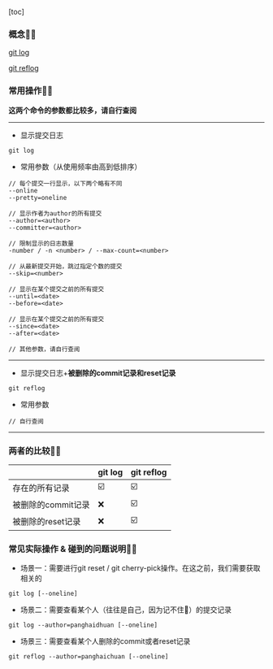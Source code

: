 [toc]

### 概念👩‍🦲
[git log](https://git-scm.com/docs/git-log)

[git reflog](https://git-scm.com/docs/git-reflog)

### 常用操作👨‍🦲
**这两个命令的参数都比较多，请自行查阅**

*** 

- 显示提交日志
```
git log 
```

- 常用参数（从使用频率由高到低排序）
```
// 每个提交一行显示，以下两个略有不同
--online 
--pretty=oneline

// 显示作者为author的所有提交
--author=<author>
--committer=<author>

// 限制显示的日志数量
-number / -n <number> / --max-count=<number>

// 从最新提交开始，跳过指定个数的提交
--skip=<number>

// 显示在某个提交之前的所有提交
--until=<date>
--before=<date>

// 显示在某个提交之前的所有提交
--since=<date>
--after=<date>

// 其他参数，请自行查阅
```

***

- 显示提交日志+**被删除的commit记录和reset记录**
```
git reflog
```

- 常用参数
```
// 自行查阅
```

***

### 两者的比较👨‍🦲

||git log|git reflog|
|---|---|---|
|存在的所有记录|☑️|☑️|
|被删除的commit记录|❌|☑️|
|被删除的reset记录|❌|☑️|

### 常见实际操作 & 碰到的问题说明👨‍🦲

- 场景一：需要进行git reset / git cherry-pick操作。在这之前，我们需要获取相关的<commitHASH>
```
git log [--oneline]
```

- 场景二：需要查看某个人（往往是自己，因为记不住🐶）的提交记录
```
git log --author=panghaidhuan [--oneline]
```

- 场景三：需要查看某个人删除的commit或者reset记录
```
git reflog --author=panghaichuan [--oneline]
```